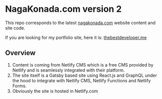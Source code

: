 # NagaKonada.com version 2

This repo corresponds to the latest [nagakonada.com](https://nagakonada.com) website content and site code.

If you are looking for my portfolio site, here it is: [thebestdeveloper.me](https://thebestdeveloper.me)

## Overview

1. Content is coming from Netlify CMS which is a free CMS provided by Netlify and is seamlessly integrated with their platform.
2. The site itself is a Gatsby based site using React.js and GraphQL under the hood to integrate with Netlify CMS, Netlify Functions and Netlify Forms.
3. Obviously the site is hosted in Netlify.com

